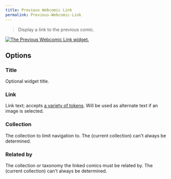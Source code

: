 ```yaml
---
title: Previous Webcomic Link
permalink: Previous-Webcomic-Link
---
```


> Display a link to the previous comic.

[![The Previous Webcomic Link widget.](srv/Previous-Webcomic-Link.png)](srv/Previous-Webcomic-Link.png)

## Options

### Title
Optional widget title.

### Link
Link text; accepts
[a variety of tokens](get_webcomic_link_tokens). Will be used as alternate
text if an image is selected.

### Collection
The collection to limit navigation to. The (current
collection) can't always be determined.

### Related by
The collection or taxonomy the linked comics must be
related by. The (current collection) can't always be determined.
